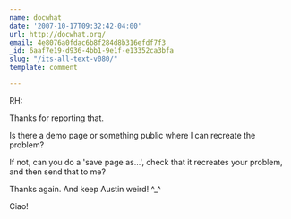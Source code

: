 ```yaml
---
name: docwhat
date: '2007-10-17T09:32:42-04:00'
url: http://docwhat.org/
email: 4e8076a0fdac6b8f284d8b316efdf7f3
_id: 6aaf7e19-d936-4bb1-9e1f-e13352ca3bfa
slug: "/its-all-text-v080/"
template: comment

---
```


RH:

Thanks for reporting that.

Is there a demo page or something public where I can recreate the problem?

If not, can you do a 'save page as...', check that it recreates your problem, and then send that to me?  

Thanks again.  And keep Austin weird! ^_^

Ciao!
